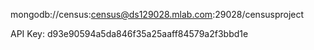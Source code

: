mongodb://census:census@ds129028.mlab.com:29028/censusproject

API Key: d93e90594a5da846f35a25aaff84579a2f3bbd1e